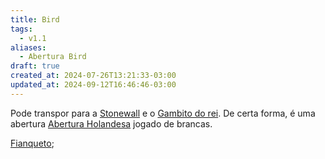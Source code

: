 ```yaml
---
title: Bird
tags:
  - v1.1
aliases:
  - Abertura Bird
draft: true
created_at: 2024-07-26T13:21:33-03:00
updated_at: 2024-09-12T16:46:46-03:00
---
```


Pode transpor para a [Stonewall](../../../../ideias/2024/07/12/Xadrez_Stonewall.md) e o [Gambito do rei](../../../../atomos/2024/07/26/Xadrez_Gambito_do_rei.md). De certa forma, é uma abertura [Abertura Holandesa](../../../../ideias/2024/07/12/Xadrez_Abertura_Holandesa.md) jogado de brancas. 

[Fianqueto](../../../../sementes/2024/07/01/Xadrez_Fianqueto.md);